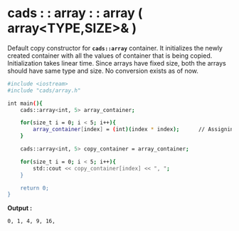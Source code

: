 # cads : : array : : array ( array<TYPE,SIZE>& )

Default copy constructor for **`cads::array`** container. It initializes the newly created container with all the values of container that is being copied.
Initialization takes linear time. Since arrays have fixed size, both the arrays should have same type and size. No conversion exists as of now.

```sh
#include <iostream>
#include "cads/array.h"

int main(){
	cads::array<int, 5> array_container;

	for(size_t i = 0; i < 5; i++){
		array_container[index] = (int)(index * index);		// Assigning value to container.
	}

	cads::array<int, 5> copy_container = array_container;

	for(size_t i = 0; i < 5; i++){
		std::cout << copy_container[index] << ", ";
	}

	return 0;
}
```

**Output :**
```sh
0, 1, 4, 9, 16,
```